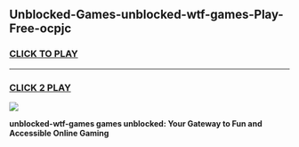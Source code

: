 
## Unblocked-Games-unblocked-wtf-games-Play-Free-ocpjc
<h3>
<a href="https://premium76.site?title=unblocked-wtf-games&ref=18A1">CLICK TO PLAY</a></h3>
<hr>

<h3>
<a href="https://premium76.site?title=unblocked-wtf-games&ref=18A1">CLICK 2 PLAY</a>
  
</h3>

<a href="https://premium76.site?title=unblocked-wtf-games&ref=18A1"><img src="https://clearcache.store/games.png"></a>


**unblocked-wtf-games games unblocked: Your Gateway to Fun and Accessible Online Gaming**
